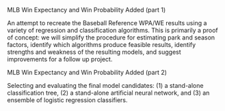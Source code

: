 MLB Win Expectancy and Win Probability Added (part 1)

An attempt to recreate the Baseball Reference WPA/WE results using a variety of regression and classification algorithms. This is primarily a proof of concept: we will simplify the procedure for estimating park and season factors, identify which algorithms produce feasible results, identify strengths and weakness of the resulting models, and suggest improvements for a follow up project. 

MLB Win Expectancy and Win Probability Added (part 2)

Selecting and evaluating the final model candidates: (1) a stand-alone classification tree, (2) a stand-alone artificial neural network, and (3) an ensemble of logistic regression classifiers.
